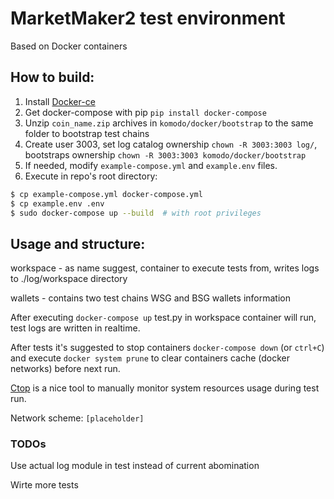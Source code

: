 # MarketMaker2 test environment

Based on Docker containers

## How to build:

1. Install [Docker-ce](https://docs.docker.com/install/linux/docker-ce/ubuntu/#install-docker-engine---community-1)
2. Get docker-compose with pip 
```pip install docker-compose```
3. Unzip `coin_name.zip` archives in `komodo/docker/bootstrap` to the same folder to bootstrap test chains
4. Create user 3003, set log catalog ownership
```chown -R 3003:3003 log/```, bootstraps ownership ```chown -R 3003:3003 komodo/docker/bootstrap```
5. If needed, modify `example-compose.yml` and `example.env` files.
6. Execute in repo's root directory:
```bash
$ cp example-compose.yml docker-compose.yml
$ cp example.env .env
$ sudo docker-compose up --build  # with root privileges
```

## Usage and structure:

workspace - as name suggest, container to execute tests from, writes logs to ./log/workspace directory

wallets - contains two test chains WSG and BSG wallets information

After executing ```docker-compose up``` test.py in workspace container will run, test logs are written in realtime.
 
After tests it's suggested to stop containers ```docker-compose down``` (or ```ctrl+C```) and execute
 ```docker system prune``` to clear containers cache (docker networks) before next run.

[Ctop](https://github.com/bcicen/ctop) is a nice tool to manually monitor system resources usage during test run.

Network scheme: ```[placeholder]```

### TODOs

Use actual log module in test instead of current abomination

Wirte more tests
